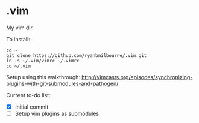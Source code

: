 .vim
====
My vim dir.

To install:
```
cd ~
git clone https://github.com/ryanbmilbourne/.vim.git
ln -s ~/.vim/vimrc ~/.vimrc
cd ~/.vim
```

Setup using this walkthrough:
http://vimcasts.org/episodes/synchronizing-plugins-with-git-submodules-and-pathogen/

Current to-do list:
- [x] Initial commit
- [ ] Setup vim plugins as submodules
